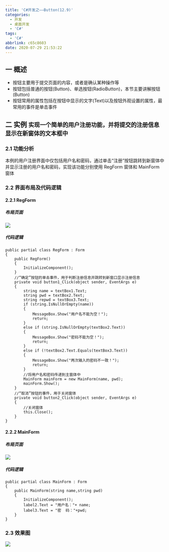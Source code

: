 ```yaml
---
title: 'C#开发之——Button(12.9)'
categories:
  - 开发
  - 桌面开发
  - 'C#'
tags:
  - 'C#'
abbrlink: c65c8603
date: 2020-07-29 21:53:22
---
```

## 一 概述

* 按钮主要用于提交页面的内容，或者是确认某种操作等
* 按钮包括普通的按钮(Button)、单选按钮(RadioButton)，本节主要讲解按钮(Button)
* 按钮常用的属性包括在按钮中显示的文字(Text)以及按钮外观设置的属性，最常用的事件是单击事件

<!--more-->

## 二 实例 <font size=4> 实现一个简单的用户注册功能，并将提交的注册信息显示在新窗体的文本框中 </font>

### 2.1 功能分析

 本例的用户注册界面中仅包括用户名和密码，通过单击“注册”按钮跳转到新窗体中并显示注册的用户名和密码，实现该功能分别使用 RegForm 窗体和 MainForm 窗体 

### 2.2 界面布局及代码逻辑

#### 2.2.1 RegForm 
##### 布局页面
![][1]
##### 代码逻辑
```
public partial class RegForm : Form
{
    public RegForm()
    {
        InitializeComponent();
    }
    //“确定”按钮的单击事件，用于判断注册信息并跳转到新窗口显示注册信息
    private void button1_Click(object sender, EventArgs e)
    {
        string name = textBox1.Text;
        string pwd = textBox2.Text;
        string repwd = textBox3.Text;
        if (string.IsNullOrEmpty(name))
        {
            MessageBox.Show("用户名不能为空！");
            return;
        }
        else if (string.IsNullOrEmpty(textBox2.Text))
        {
            MessageBox.Show("密码不能为空！");
            return;
        }
        else if (!textBox2.Text.Equals(textBox3.Text))
        {
            MessageBox.Show("两次输入的密码不一致！");
            return;
        }
        //将用户名和密码传递到主窗体中
        MainForm mainForm = new MainForm(name, pwd);
        mainForm.Show();
    }
    //“取消”按钮的事件，用于关闭窗体
    private void button2_Click(object sender, EventArgs e)
    {
        //关闭窗体
        this.Close();
    }
}
```
####  2.2.2 MainForm  
##### 布局页面
![][2]
##### 代码逻辑

```
public partial class MainForm : Form
{
    public MainForm(string name,string pwd)
    {
        InitializeComponent();
        label2.Text = "用户名："+ name;
        label3.Text = "密  码："+pwd;
    }
}
```

### 2.3 效果图
![][3]



[1]:https://cdn.jsdelivr.net/gh/PGzxc/CDN@master/blog-image/csharp-windform-button-regform-layout.png
[2]:https://cdn.jsdelivr.net/gh/PGzxc/CDN@master/blog-image/csharp-windform-mainform-layout.png
[3]:https://cdn.jsdelivr.net/gh/PGzxc/CDN@master/blog-image/csharp-windform-button-login-view.gif